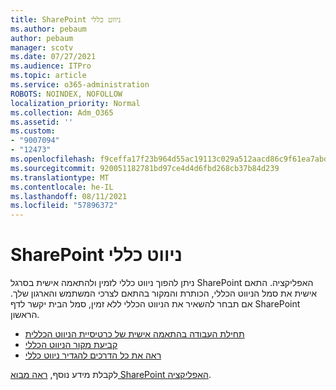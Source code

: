 ```yaml
---
title: SharePoint ניווט כללי
ms.author: pebaum
author: pebaum
manager: scotv
ms.date: 07/27/2021
ms.audience: ITPro
ms.topic: article
ms.service: o365-administration
ROBOTS: NOINDEX, NOFOLLOW
localization_priority: Normal
ms.collection: Adm_O365
ms.assetid: ''
ms.custom:
- "9007094"
- "12473"
ms.openlocfilehash: f9ceffa17f23b964d55ac19113c029a512aacd86c9f61ea7abd8db1a7c81381f
ms.sourcegitcommit: 920051182781bd97ce4d4d6fbd268cb37b84d239
ms.translationtype: MT
ms.contentlocale: he-IL
ms.lasthandoff: 08/11/2021
ms.locfileid: "57896372"
---
```

# <a name="sharepoint-global-navigation"></a>SharePoint ניווט כללי

ניתן להפוך ניווט כללי לזמין ולהתאמה אישית בסרגל SharePoint האפליקציה. התאם אישית את סמל הניווט הכללי, הכותרת והמקור בהתאם לצרכי המשתמש והארגון שלך. אם תבחר להשאיר את הניווט הכללי ללא זמין, סמל הבית יקשר לדף SharePoint הראשון.

- [תחילת העבודה בהתאמה אישית של כרטיסיית הניווט הכללית](https://docs.microsoft.com/SharePoint/sharepoint-app-bar?WT.mc_id=365AdminCSH_SupportCentral#get-started-customizing-the-global-navigation-tab)
- [קביעת מקור הניווט הכללי](https://docs.microsoft.com/SharePoint/sharepoint-app-bar?WT.mc_id=365AdminCSH_SupportCentral#determine-the-global-navigation-source-depending-on-your-home-sites-configuration)
- [ראה את כל הדרכים להגדיר ניווט כללי](https://docs.microsoft.com/SharePoint/sharepoint-app-bar?WT.mc_id=365AdminCSH_SupportCentral#see-all-the-different-ways-you-can-set-up-global-navigation)

לקבלת מידע נוסף, [ראה מבוא SharePoint האפליקציה](https://docs.microsoft.com/sharepoint/sharepoint-app-bar). 

